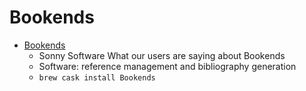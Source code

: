 # Bookends
- [Bookends](https://www.sonnysoftware.com/)
  -  Sonny Software What our users are saying about Bookends
  - Software: reference management and bibliography generation
  - `brew cask install Bookends`
